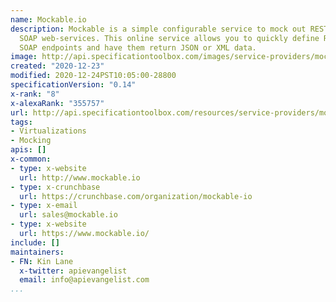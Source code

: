 ```yaml
---
name: Mockable.io
description: Mockable is a simple configurable service to mock out RESTful API or
  SOAP web-services. This online service allows you to quickly define REST API or
  SOAP endpoints and have them return JSON or XML data.
image: http://api.specificationtoolbox.com/images/service-providers/mockable-io.jpg
created: "2020-12-23"
modified: 2020-12-24PST10:05:00-28800
specificationVersion: "0.14"
x-rank: "8"
x-alexaRank: "355757"
url: http://api.specificationtoolbox.com/resources/service-providers/mockable-io/
tags:
- Virtualizations
- Mocking
apis: []
x-common:
- type: x-website
  url: http://www.mockable.io
- type: x-crunchbase
  url: https://crunchbase.com/organization/mockable-io
- type: x-email
  url: sales@mockable.io
- type: x-website
  url: https://www.mockable.io/
include: []
maintainers:
- FN: Kin Lane
  x-twitter: apievangelist
  email: info@apievangelist.com
...
```

